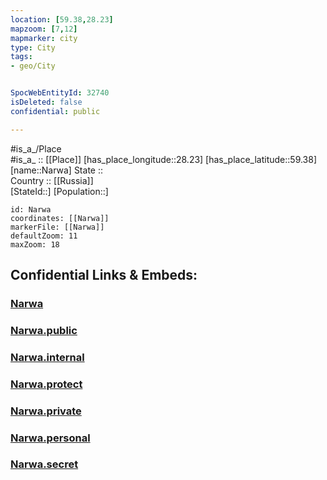 ```yaml
---
location: [59.38,28.23] 
mapzoom: [7,12] 
mapmarker: city 
type: City
tags:
- geo/City


SpocWebEntityId: 32740
isDeleted: false
confidential: public

---
```

#is_a_/Place  
#is_a_ :: [[Place]] 
[has_place_longitude::28.23] 
[has_place_latitude::59.38] 
[name::Narwa] 
State ::  
Country :: [[Russia]]  
[StateId::] 
[Population::] 



```leaflet
id: Narwa
coordinates: [[Narwa]] 
markerFile: [[Narwa]] 
defaultZoom: 11 
maxZoom: 18
```


## Confidential Links & Embeds: 

### [Narwa](/_Standards/Earth/Continent/Europe/Europe~East/Russia/Russia~NorthWest/Leningrad_Oblast/City/Narwa.md) 

### [Narwa.public](/_public/Earth/Continent/Europe/Europe~East/Russia/Russia~NorthWest/Leningrad_Oblast/City/Narwa.public.md) 

### [Narwa.internal](/_internal/Earth/Continent/Europe/Europe~East/Russia/Russia~NorthWest/Leningrad_Oblast/City/Narwa.internal.md) 

### [Narwa.protect](/_protect/Earth/Continent/Europe/Europe~East/Russia/Russia~NorthWest/Leningrad_Oblast/City/Narwa.protect.md) 

### [Narwa.private](/_private/Earth/Continent/Europe/Europe~East/Russia/Russia~NorthWest/Leningrad_Oblast/City/Narwa.private.md) 

### [Narwa.personal](/_personal/Earth/Continent/Europe/Europe~East/Russia/Russia~NorthWest/Leningrad_Oblast/City/Narwa.personal.md) 

### [Narwa.secret](/_secret/Earth/Continent/Europe/Europe~East/Russia/Russia~NorthWest/Leningrad_Oblast/City/Narwa.secret.md)

